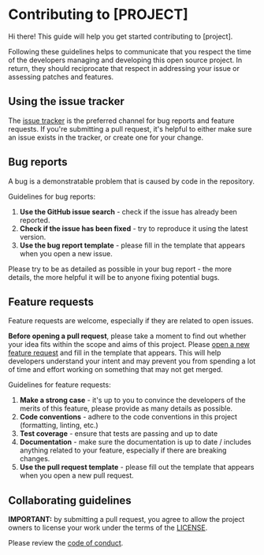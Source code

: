 # Contributing to [PROJECT]

Hi there! This guide will help you get started contributing to [project].

Following these guidelines helps to communicate that you respect the time of the developers managing and developing this open source project. In return, they should reciprocate that respect in addressing your issue or assessing patches and features.

## Using the issue tracker

The [issue tracker](https://github.com/verypossible-labs/rn-circleci-orb/issues) is the preferred channel for bug reports and feature requests. If you're submitting a pull request, it's helpful to either make sure an issue exists in the tracker, or create one for your change.

## Bug reports

A bug is a demonstratable problem that is caused by code in the repository.

Guidelines for bug reports:

1. **Use the GitHub issue search** - check if the issue has already been reported.
2. **Check if the issue has been fixed** - try to reproduce it using the latest version.
3. **Use the bug report template** - please fill in the template that appears when you open a new issue.

Please try to be as detailed as possible in your bug report - the more details, the more helpful it will be to anyone fixing potential bugs.

## Feature requests

Feature requests are welcome, especially if they are related to open issues.

**Before opening a pull request**, please take a moment to find out whether your idea fits within the scope and aims of this project. Please [open a new feature request](https://github.comverypossible-labs/rn-circleci-orb/issues/new) and fill in the template that appears. This will help developers understand your intent and may prevent you from spending a lot of time and effort working on something that may not get merged.

Guidelines for feature requests:

1. **Make a strong case** - it's up to you to convince the developers of the merits of this feature, please provide as many details as possible.
2. **Code conventions** - adhere to the code conventions in this project (formatting, linting, etc.)
3. **Test coverage** - ensure that tests are passing and up to date
4. **Documentation** - make sure the documentation is up to date / includes anything related to your feature, especially if there are breaking changes.
5. **Use the pull request template** - please fill out the template that appears when you open a new pull request.

## Collaborating guidelines

**IMPORTANT:** by submitting a pull request, you agree to allow the project owners to license your work under the terms of the [LICENSE](./LICENSE).

Please review the [code of conduct](./CODE_OF_CONDUCT.md).
